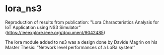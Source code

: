 # lora_ns3

Reproduction of results from publication: "Lora Characteristics Analysis for IoT Application using NS3 Simulator" (https://ieeexplore.ieee.org/document/9042485)

The lora module added to ns3 was a design done by Davide Magrin on his Master Thesis: “Network level performances of a LoRa system”


